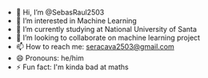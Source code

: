 - 👋 Hi, I’m @SebasRaul2503
- 👀 I’m interested in Machine Learning
- 🌱 I’m currently studying at National University of Santa
- 💞️ I’m looking to collaborate on machine learning project
- 📫 How to reach me: seracava2503@gmail.com
- 😄 Pronouns: he/him
- ⚡ Fun fact: I'm kinda bad at maths
